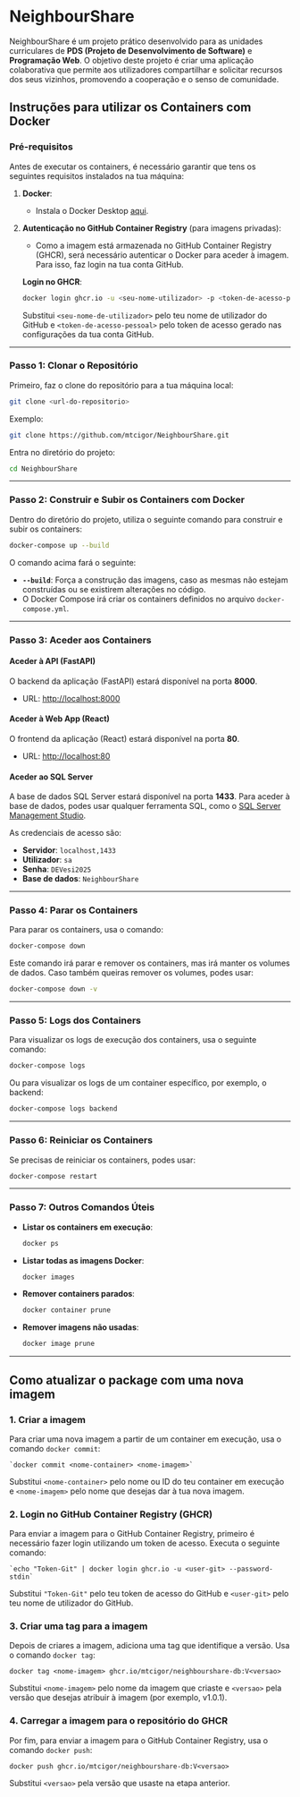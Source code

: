 # NeighbourShare

NeighbourShare é um projeto prático desenvolvido para as unidades curriculares de **PDS (Projeto de Desenvolvimento de Software)** e **Programação Web**. O objetivo deste projeto é criar uma aplicação colaborativa que permite aos utilizadores compartilhar e solicitar recursos dos seus vizinhos, promovendo a cooperação e o senso de comunidade.


## Instruções para utilizar os Containers com Docker

### Pré-requisitos

Antes de executar os containers, é necessário garantir que tens os seguintes requisitos instalados na tua máquina:

1. **Docker**:
   - Instala o Docker Desktop [aqui](https://www.docker.com/products/docker-desktop).

3. **Autenticação no GitHub Container Registry** (para imagens privadas):
   - Como a imagem está armazenada no GitHub Container Registry (GHCR), será necessário autenticar o Docker para aceder à imagem. Para isso, faz login na tua conta GitHub.

   **Login no GHCR**:
   ```bash
   docker login ghcr.io -u <seu-nome-utilizador> -p <token-de-acesso-pessoal>
   ```
   Substitui `<seu-nome-de-utilizador>` pelo teu nome de utilizador do GitHub e `<token-de-acesso-pessoal>` pelo token de acesso gerado nas configurações da tua conta GitHub.

---

### Passo 1: Clonar o Repositório

Primeiro, faz o clone do repositório para a tua máquina local:

```bash
git clone <url-do-repositorio>
```

Exemplo:
```bash
git clone https://github.com/mtcigor/NeighbourShare.git
```

Entra no diretório do projeto:

```bash
cd NeighbourShare
```

---

### Passo 2: Construir e Subir os Containers com Docker

Dentro do diretório do projeto, utiliza o seguinte comando para construir e subir os containers:

```bash
docker-compose up --build
```

O comando acima fará o seguinte:
- **`--build`**: Força a construção das imagens, caso as mesmas não estejam construídas ou se existirem alterações no código.
- O Docker Compose irá criar os containers definidos no arquivo `docker-compose.yml`.

---

### Passo 3: Aceder aos Containers

#### Aceder à API (FastAPI)
O backend da aplicação (FastAPI) estará disponível na porta **8000**.

- URL: [http://localhost:8000](http://localhost:8000)

#### Aceder à Web App (React)
O frontend da aplicação (React) estará disponível na porta **80**.

- URL: [http://localhost:80](http://localhost:80)

#### Aceder ao SQL Server
A base de dados SQL Server estará disponível na porta **1433**. Para aceder à base de dados, podes usar qualquer ferramenta SQL, como o [SQL Server Management Studio](https://docs.microsoft.com/en-us/sql/ssms/download-sql-server-management-studio-ssms).

As credenciais de acesso são:

- **Servidor**: `localhost,1433`
- **Utilizador**: `sa`
- **Senha**: `DEVesi2025`
- **Base de dados**: `NeighbourShare`

---

### Passo 4: Parar os Containers

Para parar os containers, usa o comando:

```bash
docker-compose down
```

Este comando irá parar e remover os containers, mas irá manter os volumes de dados. Caso também queiras remover os volumes, podes usar:

```bash
docker-compose down -v
```

---

### Passo 5: Logs dos Containers

Para visualizar os logs de execução dos containers, usa o seguinte comando:

```bash
docker-compose logs
```

Ou para visualizar os logs de um container específico, por exemplo, o backend:

```bash
docker-compose logs backend
```

---

### Passo 6: Reiniciar os Containers

Se precisas de reiniciar os containers, podes usar:

```bash
docker-compose restart
```

---

### Passo 7: Outros Comandos Úteis

- **Listar os containers em execução**:
  ```bash
  docker ps
  ```

- **Listar todas as imagens Docker**:
  ```bash
  docker images
  ```

- **Remover containers parados**:
  ```bash
  docker container prune
  ```

- **Remover imagens não usadas**:
  ```bash
  docker image prune
  ```

---


## Como atualizar o package com uma nova imagem

### 1. Criar a imagem
Para criar uma nova imagem a partir de um container em execução, usa o comando
`docker commit`:

	`docker commit <nome-container> <nome-imagem>`
 
 Substitui `<nome-container>` pelo nome ou ID do teu container em execução e `<nome-imagem>` pelo nome que desejas dar à tua nova imagem. 
	
### 2. Login no GitHub Container Registry (GHCR)
Para enviar a imagem para o GitHub Container Registry, primeiro é necessário fazer login utilizando um token de acesso. Executa o seguinte comando:

	`echo "Token-Git" | docker login ghcr.io -u <user-git> --password-stdin`

Substitui `"Token-Git"` pelo teu token de acesso do GitHub e `<user-git>` pelo teu nome de utilizador do GitHub.
 
### 3. Criar uma tag para a imagem
Depois de criares a imagem, adiciona uma tag que identifique a versão. Usa o comando `docker tag`:

	docker tag <nome-imagem> ghcr.io/mtcigor/neighbourshare-db:V<versao>

Substitui `<nome-imagem>` pelo nome da imagem que criaste e `<versao>` pela versão que desejas atribuir à imagem (por exemplo, v1.0.1).

### 4. Carregar a imagem para o repositório do GHCR
Por fim, para enviar a imagem para o GitHub Container Registry, usa o comando `docker push`:

	docker push ghcr.io/mtcigor/neighbourshare-db:V<versao>

 Substitui `<versao>` pela versão que usaste na etapa anterior.
